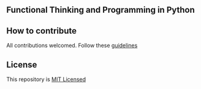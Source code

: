 ## Functional Thinking and Programming in Python

## How to contribute

All contributions welcomed. Follow these [guidelines](CONTRIBUTING.md)

## License

This repository is [MIT Licensed](LICENSE)
